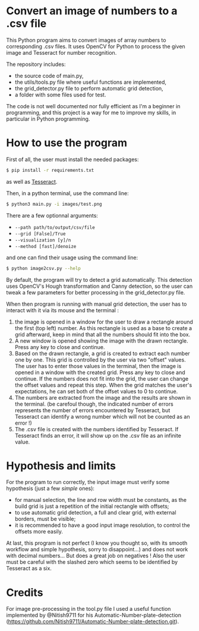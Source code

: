 # Convert an image of numbers to a .csv file

This Python program aims to convert images of array numbers to corresponding .csv files. It uses OpenCV for Python to process the given image and Tesseract for number recognition.

The repository includes:
* the source code of main.py,
* the utils/tools.py file where useful functions are implemented,
* the grid_detector.py file to perform automatic grid detection,
* a folder with some files used for test.

The code is not well documented nor fully efficient as I'm a beginner in programming, and this project is a way for me to improve my skills, in particular in Python programming.

# How to use the program 

First of all, the user must install the needed packages:
```sh
$ pip install -r requirements.txt   
```
as well as [Tesseract](https://github.com/tesseract-ocr/tesseract).

Then, in a python terminal, use the command line:
```sh
$ python3 main.py -i images/test.png
```

There are a few optionnal arguments: 
* `--path path/to/output/csv/file`
* `--grid [False]/True`
* `--visualization [y]/n`
* `--method [fast]/denoize`

and one can find their usage using the command line:
```sh
$ python image2csv.py --help
```

By default, the program will try to detect a grid automatically. This detection uses OpenCV's Hough transformation and Canny detection, so the user can tweak a few parameters for better processing in the grid_detector.py file.

When then program is running with manual grid detection, the user has to interact with it via its mouse and the terminal :
1. the image is opened in a window for the user to draw a rectangle around the first (top left) number.
As this rectangle is used as a base to create a grid afterward, keep in mind that all the numbers should fit into the box.
2. A new window is opened showing the image with the drawn rectangle. Press any key to close and continue.
3. Based on the drawn rectangle, a grid is created to extract each number one by one. This grid is controlled by the user via two "offset" values. The user has to enter those values in the terminal, then the image is opened in a window with the created grid. Press any key to close and continue.
If the numbers does not fit into the grid, the user can change the offset values and repeat this step. When the grid matches the user's expectations, he can set both of the offset values to 0 to continue.
4. The numbers are extracted from the image and the results are shown in the terminal.
(be carefoul though, the indicated number of errors represents the number of errors encountered by Tesseract, but Tesseract can identify a wrong number which will not be counted as an error !)
5. The .csv file is created with the numbers identified by Tesseract. If Tesseract finds an error, it will show up on the .csv file as an infinite value.

# Hypothesis and limits

For the program to run correctly, the input image must verify some hypothesis (just a few _simple_ ones):
* for manual selection, the line and row width must be constants, as the build grid is just a repetition of the initial rectangle with offsets;
* to use automatic grid detection, a full and clear grid, with external borders, must be visible; 
* it is recommended to have a good input image resolution, to control the offsets more easily.

At last, this program is not perfect (I know you thought so, with its smooth workflow and simple hypothesis, sorry to disappoint...) and does not work with decimal numbers... But does a great job on negatives ! Also the user must be careful with the slashed zero which seems to be identified by Tesseract as a six.

# Credits

For image pre-processing in the tool.py file I used a useful function implemented by @Nitish9711 for his Automatic-Number-plate-detection (https://github.com/Nitish9711/Automatic-Number-plate-detection.git).
